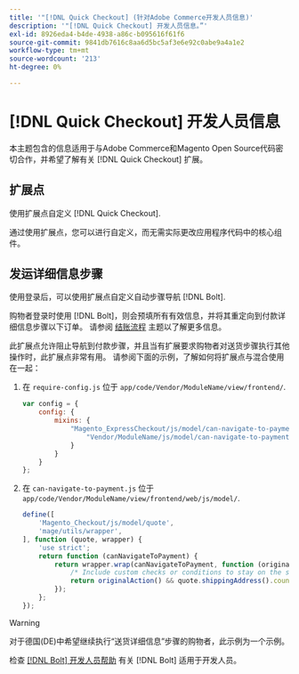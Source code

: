 ```yaml
---
title: '"[!DNL Quick Checkout] (针对Adobe Commerce开发人员信息)'
description: '"[!DNL Quick Checkout] 开发人员信息。”'
exl-id: 8926eda4-b4de-4938-a86c-b095616f61f6
source-git-commit: 9841db7616c8aa6d5bc5af3e6e92c0abe9a4a1e2
workflow-type: tm+mt
source-wordcount: '213'
ht-degree: 0%

---
```


# [!DNL Quick Checkout] 开发人员信息

本主题包含的信息适用于与Adobe Commerce和Magento Open Source代码密切合作，并希望了解有关 [!DNL Quick Checkout] 扩展。

## 扩展点

使用扩展点自定义 [!DNL Quick Checkout].

通过使用扩展点，您可以进行自定义，而无需实际更改应用程序代码中的核心组件。

## 发运详细信息步骤

使用登录后，可以使用扩展点自定义自动步骤导航 [!DNL Bolt].

购物者登录时使用 [!DNL Bolt]，则会预填所有有效信息，并将其重定向到付款详细信息步骤以下订单。 请参阅 [结账流程](https://experienceleague.adobe.com/docs/commerce-merchant-services/quick-checkout/manage-checkout/checkout-flow.html) 主题以了解更多信息。

此扩展点允许阻止导航到付款步骤，并且当有扩展要求购物者对送货步骤执行其他操作时，此扩展点非常有用。 请参阅下面的示例，了解如何将扩展点与混合使用在一起：

1. 在 `require-config.js` 位于 `app/code/Vendor/ModuleName/view/frontend/`.

   ```js
   var config = {
       config: {
           mixins: {
               "Magento_ExpressCheckout/js/model/can-navigate-to-payment": {
                   "Vendor/ModuleName/js/model/can-navigate-to-payment-mixin": true
               }
           }
       }
   };
   ```

1. 在 `can-navigate-to-payment.js` 位于 `app/code/Vendor/ModuleName/view/frontend/web/js/model/`.

   ```js
   define([
       'Magento_Checkout/js/model/quote',
       'mage/utils/wrapper',
   ], function (quote, wrapper) {
       'use strict';
       return function (canNavigateToPayment) {
           return wrapper.wrap(canNavigateToPayment, function (originalAction) {
               /* Include custom checks or conditions to stay on the shipping step,i.e: your shopper is from Germany */
               return originalAction() && quote.shippingAddress().countryId !== 'DE');
           });
       };
   });
   ```

>[!WARNING]
>
> 对于德国(DE)中希望继续执行“送货详细信息”步骤的购物者，此示例为一个示例。

检查 [[!DNL Bolt] 开发人员帮助](https://help.bolt.com/developers/) 有关 [!DNL Bolt] 适用于开发人员。
